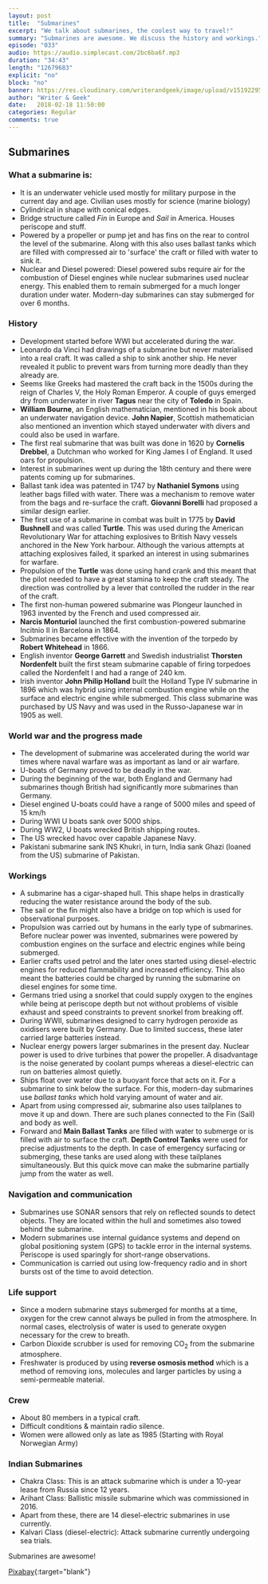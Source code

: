 ```yaml
---
layout: post
title:  "Submarines"
excerpt: "We talk about submarines, the coolest way to travel!"
summary: "Submarines are awesome. We discuss the history and workings."
episode: "033"
audio: https://audio.simplecast.com/2bc6ba6f.mp3
duration: "34:43"
length: "12679683"
explicit: "no"
block: "no"
banner: https://res.cloudinary.com/writerandgeek/image/upload/v1519229584/sub.jpg
author: "Writer & Geek"
date:   2018-02-18 11:50:00
categories: Regular
comments: true
---
```

## Submarines
### What a submarine is:
-   It is an underwater vehicle used mostly for military purpose in the current day and age. Civilian uses mostly for science (marine biology)
- Cylindrical in shape with conical edges.
- Bridge structure called _Fin_ in Europe and _Sail_ in America. Houses periscope and stuff.
- Powered by a propeller or pump jet and has fins on the rear to control the level of the submarine. Along with this also uses ballast tanks which are filled with compressed air to 'surface' the craft or filled with water to sink it.
- Nuclear and Diesel powered: Diesel powered subs require air for the combustion of Diesel engines while nuclear submarines used nuclear energy. This enabled them to remain submerged for a much longer duration under water. Modern-day submarines can stay submerged for over 6 months.

### History
- Development started before WWI but accelerated during the war.
- Leonardo da Vinci had drawings of a submarine but never materialised into a real craft. It was called a ship to sink another ship. He never revealed it public to prevent wars from turning more deadly than they already are.
- Seems like Greeks had mastered the craft back in the 1500s during the reign of Charles V, the Holy Roman Emperor. A couple of guys emerged dry from underwater in river **Tagus** near the city of **Toledo** in Spain.
- **William Bourne**, an English mathematician, mentioned in his book about an underwater navigation device. **John Napier**, Scottish mathematician also mentioned an invention which stayed underwater with divers and could also be used in warfare.
- The first real submarine that was built was done in 1620 by **Cornelis Drebbel**, a Dutchman who worked for King James I of England. It used oars for propulsion.
- Interest in submarines went up during the 18th century and there were patents coming up for submarines.
- Ballast tank idea was patented in 1747 by **Nathaniel Symons** using leather bags filled with water. There was a mechanism to remove water from the bags and re-surface the craft. **Giovanni Borelli** had proposed a similar design earlier.
- The first use of a submarine in combat was built in 1775 by **David Bushnell** and was called **Turtle**. This was used during the American Revolutionary War for attaching explosives to British Navy vessels anchored in the New York harbour. Although the various attempts at attaching explosives failed, it sparked an interest in using submarines for warfare.
- Propulsion of the **Turtle** was done using hand crank and this meant that the pilot needed to have a great stamina to keep the craft steady. The direction was controlled by a lever that controlled the rudder in the rear of the craft.
- The first non-human powered submarine was Plongeur launched in 1963 invented by the French and used compressed air.
- **Narcis Monturiol** launched the first combustion-powered submarine Incitnio II in Barcelona in 1864.
- Submarines became effective with the invention of the torpedo by **Robert Whitehead** in 1866.
- English inventor **George Garrett** and Swedish industrialist **Thorsten Nordenfelt** built the first steam submarine capable of firing torpedoes called the Nordenfelt I and had a range of 240 km.
- Irish inventor **John Philip Holland** built the Holland Type IV submarine in 1896 which was hybrid using internal combustion engine while on the surface and electric engine while submerged. This class submarine was purchased by US Navy and was used in the Russo-Japanese war in 1905 as well.

### World war and the progress made
- The development of submarine was accelerated during the world war times where naval warfare was as important as land or air warfare.
- U-boats of Germany proved to be deadly in the war.
- During the beginning of the war, both England and Germany had submarines though British had significantly more submarines than Germany.
- Diesel engined U-boats could have a range of 5000 miles and speed of 15 km/h
- During WWI U boats sank over 5000 ships.
- During WW2, U boats wrecked British shipping routes.
- The US wrecked havoc over capable Japanese Navy.
- Pakistani submarine sank INS Khukri, in turn, India sank Ghazi (loaned from the US) submarine of Pakistan.   

### Workings 
- A submarine has a cigar-shaped hull. This shape helps in drastically reducing the water resistance around the body of the sub.
- The sail or the fin might also have a bridge on top which is used for observational purposes.
- Propulsion was carried out by humans in the early type of submarines. Before nuclear power was invented, submarines were powered by combustion engines on the surface and electric engines while being submerged.
- Earlier crafts used petrol and the later ones started using diesel-electric engines for reduced flammability and increased efficiency. This also meant the batteries could be charged by running the submarine on diesel engines for some time.
- Germans tried using a snorkel that could supply oxygen to the engines while being at periscope depth but not without problems of visible exhaust and speed constraints to prevent snorkel from breaking off.
- During WWII, submarines designed to carry hydrogen peroxide as oxidisers were built by Germany. Due to limited success, these later carried large batteries instead.
- Nuclear energy powers larger submarines in the present day. Nuclear power is used to drive turbines that power the propeller. A disadvantage is the noise generated by coolant pumps whereas a diesel-electric can run on batteries almost quietly.
- Ships float over water due to a buoyant force that acts on it. For a submarine to sink below the surface. For this, modern-day submarines use _ballast tanks_ which hold varying amount of water and air.
- Apart from using compressed air, submarine also uses tailplanes to move it up and down. There are such planes connected to the Fin (Sail) and body as well.
- Forward and **Main Ballast Tanks** are filled with water to submerge or is filled with air to surface the craft. **Depth Control Tanks** were used for precise adjustments to the depth. In case of emergency surfacing or submerging, these tanks are used along with these tailplanes simultaneously. But this quick move can make the submarine partially jump from the water as well.

### Navigation and communication
- Submarines use SONAR sensors that rely on reflected sounds to detect objects. They are located within the hull and sometimes also towed behind the submarine. 
- Modern submarines use internal guidance systems and depend on global positioning system (GPS) to tackle error in the internal systems. Periscope is used sparingly for short-range observations.
- Communication is carried out using low-frequency radio and in short bursts ost of the time to avoid detection.

### Life support
- Since a modern submarine stays submerged for months at a time, oxygen for the crew cannot always be pulled in from the atmosphere. In normal cases, electrolysis of water is used to generate oxygen necessary for the crew to breath.
- Carbon Dioxide scrubber is used for removing CO<sub>2</sub> from the submarine atmosphere. 
- Freshwater is produced by using **reverse osmosis method** which is a method of removing ions, molecules and larger particles by using a semi-permeable material.

### Crew
- About 80 members in a typical craft.
- Difficult conditions & maintain radio silence.
- Women were allowed only as late as 1985 (Starting with Royal Norwegian Army)

### Indian Submarines
- Chakra Class: This is an attack submarine which is under a 10-year lease from Russia since 12 years.
- Arihant Class: Ballistic missile submarine which was commissioned in 2016. 
- Apart from these, there are 14 diesel-electric submarines in use currently.
- Kalvari Class (diesel-electric): Attack submarine currently undergoing sea trials.

Submarines are awesome!

[Pixabay](https://pixabay.com/en/submarine-boat-sea-ocean-water-168884/){:target="blank"}
